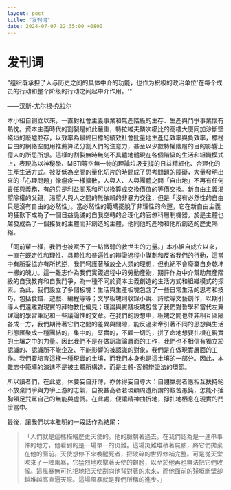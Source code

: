 ```yaml
---
layout: post
title: "发刊词"
date: 2024-07-07 22:35:00 +0800
---
```


发刊词
===

"组织既承担了人与历史之间的具体中介的功能，也作为积极的政治单位'在每个成员的行动和整个阶级的行动之间起中介作用。'"

——汉斯-尤尔根·克拉尔

本小組自創立以來，一直對社會主義事業和無產階級的生存、生產與鬥爭事業懷有熱忱。資本主義時代的割裂是如此嚴重，特拉維夫鱗次櫛比的高樓大廈同加沙斷壁殘垣的廢墟並存，以效率為最終目標的績效社會批量地生產低效率與負效率，標榜自由的網絡空間用推薦算法分割人們的注意力，甚至以少數特權階層的目的影響上億人的所思所想。這樣的割裂無時無刻不具體地體現在各個階級的生活和組織模式上，表現為以神秘學、MBTI等空無一物的理論垃圾支撐的日益精細化、合理化的生產生活方式。被貶低為空間的量化切片的時間成了思考問題的障礙，大量發明出來的「心理問題」像瘟疫一樣擴散，人與人、人與團體之間「自由地」不再有任何責任與義務，有的只是利益關系和可以換算成交換價值的等價交換。新自由主義渴望除權的父親，渴望人與人之間的無依賴的非暴力交往，但是「沒有必然性的自由只是沒有自由的必然性」。當必然性的範疇擺脫了非理性的命運，它在新自由主義的狂歡下成為了一個日益詭譎的自我空轉的合理化的官僚科層制機器。於是主體也越發成為了一個接受的主體而非創造的主體，他同他的產物和他所創造的歷史隔絕。

「同前輩一樣，我們也被賦予了一點微弱的救世主的力量。」本小組自成立以來，一直在既定性和理性、具體性和普遍性的辯證過程中謀劃和反省我們的行動，這當中有所妥協亦有所抗逆，我們呵護著解放全人類的理想，但也絕不會廢棄自身乾坤一擲的魄力。這一雜志作為我們實踐過程中的勞動產物，期許作為中介幫助無產階級的自我教育和自我鬥爭，為一種不同於資本主義創造的生活方式和組織模式的探索。為此，我們設立了多個板塊：生活與生產板塊包含了一些日常生活的思考和技巧，包括食譜、遊戲、編程等等；文學板塊則收錄小說、詩歌等文藝創作，以期引導人們遠離對現實的拜物教化偏見；理論與實踐板塊包含了我們對哲學和當代左翼理論的學習筆記和一些議論性的文章。在我們的設想中，板塊之間也並非相互區隔各成一方，我們期待著它們之間的差異與間隙，能反過來牽引著不同的思想與生活形態匯聚成一種團結的，集中的，堅實的，不顧一切的，拼了命地想要扎根在現實的土壤之中的力量。因此我們不是在做認識論層面的工作，我們也不相信有獨立於認識的、認識所不能企及、不能影響的被認識的對象，我們是在做現實層面的工作。我們要培育這樣一種現實的土壤，而我們本身也是這土壤的一部分。因此，本雜志中範疇的演進不是被主體所構造，而是主體-客體辯證法的環節。

所以讀者們，在此處，休要妄自菲薄，亦休得妄自尊大：自詡羸弱者應相互扶持絕不放棄鬥爭與力爭上游的志氣，自視甚高者若環顧周遭所謂的艱苦愚鈍，怎能不捶胸頓足咒駡自己的無能與虛僞。在此處，便讓精神曲折地，掙扎地栖息在現實的鬥爭當中。

最後，讓我們以本雅明的一段話作為結尾：

>「人們就是這樣描繪歷史天使的。他的臉朝著過去。在我們認為是一連串事件的地方，他看到的是一場單一的災難。這場災難堆積著屍骸，將它們拋棄在他的面前。天使想停下來喚醒死者，把破碎的世界修補完整。可是從天堂吹來了一陣風暴，它猛烈地吹擊著天使的翅膀，以至於他再也無法把它們收攏。這風暴無可抗拒地把天使刮向他背對著的未來，而他面前的殘垣斷壁卻越堆越高直逼天際。這場風暴就是我們所稱的進步。」